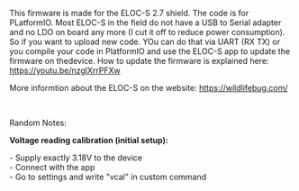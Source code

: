 This firmware is made for the ELOC-S 2.7 shield.
The code is for PLatformIO. Most ELOC-S in the field do not have a USB to Serial adapter and no LDO on board any more (I cut it off to reduce power consumption). So if you want to upload new code. YOu can do that via UART (RX TX) or you compile your code in PlatformIO and use the ELOC-S app to update the firmware on thedevice. How to update the firmware is explained here: https://youtu.be/nzglXrrPFXw

More informtion about the ELOC-S on the website: https://wildlifebug.com/
<p>&nbsp;</p>
<p>Random Notes:</p>

<p><strong>Voltage reading calibration (initial setup):</strong></p>
<p>- Supply exactly 3.18V to the device<br />- Connect with the app <br />- Go to settings and write "vcal" in custom command</p>
